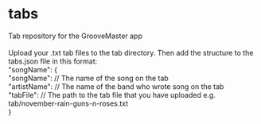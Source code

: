 # tabs
Tab repository for the GrooveMaster app
<br><br>
Upload your .txt tab files to the tab directory. Then add the structure to the tabs.json file in this format:<br>
"songName": {<br>
    "songName": // The name of the song on the tab<br>
    "artistName":  // The name of the band who wrote song on the tab<br>
    "tabFile": // The path to the tab file that you have uploaded e.g. tab/november-rain-guns-n-roses.txt<br>
}
